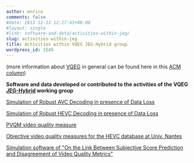 ```yaml
---
author: enrico
comments: false
#date: 2013-12-13 12:17:43+00:00
#layout: single
#link: software-and-data/activities-within-jeg/
slug: activities-within-jeg
title: Activities within VQEG JEG-Hybrid group
wordpress_id: 1545
---
```


(more information about [VQEG](https://vqeg.org) in general can be found here in this [ACM column](https://records.sigmm.org/2020/06/30/standards-column-vqeg))

**Software and data developed or contributed to the activities of the VQEG [JEG-Hybrid](https://vqegjeg.github.io/jeg-hybrid) working group**

[Simulation of Robust AVC Decoding in presence of Data Loss]({{site.baseurl}}/software-and-data/activities-within-jeg/simulation-of-robust-avc-decoding-in-presence-of-data-loss)

[Simulation of Robust HEVC Decoding in presence of Data Loss]({{site.baseurl}}/software-and-data/activities-within-jeg/simulation-of-robust-hevc-decoding-in-presence-of-data-loss)

[PVQM video quality measure]({{site.baseurl}}/software-and-data/activities-within-jeg/pvqm-video-quality-measure)

[Objective video quality measures for the HEVC database at Univ. Nantes]({{site.baseurl}}/software-and-data/activities-within-jeg/objective-video-quality-measures-for-the-hevc-database-at-univ-nantes)

[Simulation software of "On the Link Between Subjective Score Prediction and Disagreement of Video Quality Metrics"]({{site.baseurl}}/software-and-data/activities-within-jeg/simulation-software-of-on-the-link)
